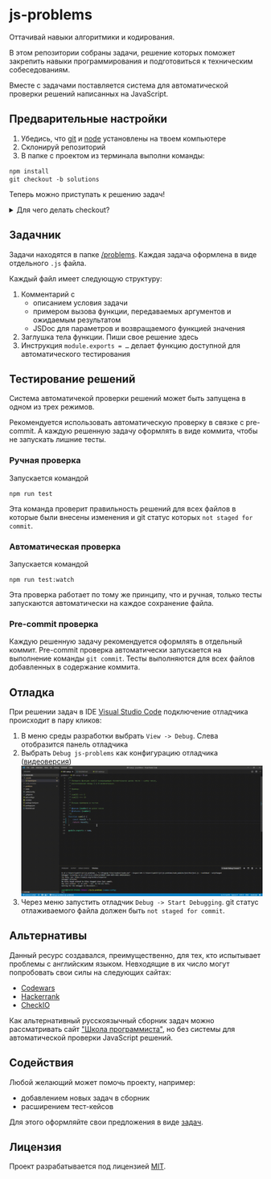 # js-problems

Оттачивай навыки алгоритмики и кодирования.

В этом репозитории собраны задачи, решение которых поможет закрепить навыки программирования и подготовиться к техническим собеседованиям.

Вместе с задачами поставляется система для автоматической проверки решений написанных на JavaScript.

## Предварительные настройки

1. Убедись, что [git](https://git-scm.com/downloads) и [node](https://nodejs.org/en/download/) установлены на твоем компьютере
2. Склонируй репозиторий
3. В папке с проектом из терминала выполни команды:

```
npm install
git checkout -b solutions
```

Теперь можно приступать к решению задач!

<details>
    <summary>Для чего делать checkout?</summary>
    <i>Выполнить `git checkout -b solutions` предлагается для того, чтобы в будущем было проще обновиться до последней версии задачника. Для обновления необходимо выполнить `git pull origin master`. Если при обновлении возник merge conflict и решить его не получается, можно отменить текущий процесс влития `git merge --abort`, переключиться в master ветку, обновиться и продолжить занятия в новой ветке.</i>
</details>

## Задачник

Задачи находятся в папке [/problems](/problems). Каждая задача оформлена в виде отдельного `.js` файла.

Каждый файл имеет следующую структуру:

1. Комментарий с
    - описанием условия задачи
    - примером вызова функции, передаваемых аргументов и ожидаемым результатом
    - JSDoc для параметров и возвращаемого функцией значения
2. Заглушка тела функции. Пиши свое решение здесь
3. Инструкция `module.exports = …` делает функцию доступной для автоматического тестирования

## Тестирование решений

Система автоматичекой проверки решений может быть запущена в одном из трех режимов.

Рекомендуется использовать автоматическую проверку в связке с pre-commit. А каждую решенную задачу оформлять в виде коммита, чтобы не запускать лишние тесты.

### Ручная проверка

Запускается командой

```
npm run test
```

Эта команда проверит правильность решений для всех файлов в которые были внесены изменения и git статус которых `not staged for commit`.

### Автоматическая проверка

Запускается командой

```
npm run test:watch
```

Эта проверка работает по тому же принципу, что и ручная, только тесты запускаются автоматически на каждое сохранение файла.

### Pre-commit проверка

Каждую решенную задачу рекомендуется оформлять в отдельный коммит. Pre-commit проверка автоматически запускается на выполнение команды `git commit`. Тесты выполняются для всех файлов добавленных в содержание коммита.

## Отладка

При решении задач в IDE [Visual Studio Code](https://code.visualstudio.com/Download) подключение отладчика происходит в пару кликов:

1. В меню среды разработки выбрать `View -> Debug`. Слева отобразится панель отладчика
2. Выбрать `Debug js-problems` как конфигурацию отладчика ([видеоверсия](https://youtu.be/KBzhh87jcXA)) ![Демонстрация выбора конфигурации отладчика](/static/configure-debug.gif)
3. Через меню запустить отладчик `Debug -> Start Debugging`. git статус отлаживаемого файла должен быть `not staged for commit`.

## Альтернативы

Данный ресурс создавался, преимущественно, для тех, кто испытывает проблемы с английским языком. Невходящие в их число могут попробовать свои силы на следующих сайтах:

-   [Codewars](https://www.codewars.com/?language=javascript)
-   [Hackerrank](https://www.hackerrank.com/dashboard)
-   [CheckIO](https://js.checkio.org/)

Как альтернативный русскоязычный сборник задач можно рассматривать сайт ["Школа программиста"](http://acmp.ru/), но без системы для автоматической проверки JavaScript решений.

## Содействия

Любой желающий может помочь проекту, например:

-   добавлением новых задач в сборник
-   расширением тест-кейсов

Для этого оформляйте свои предложения в виде [задач](https://github.com/mbelsky/js-problems/issues/new).

## Лицензия

Проект разрабатывается под лицензией [MIT](LICENSE).
